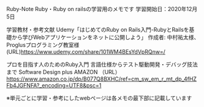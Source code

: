 Ruby-Note
Ruby・Ruby on railsの学習用のメモです
学習開始日：2020年12月5日

学習教材・参考文献
Udemy「はじめてのRuby on Rails入門-RubyとRailsを基礎から学びWebアプリケーションをネットに公開しよう」
作成者: 中村祐太様、Proglusプログラミング教室様
(URL)https://www.udemy.com/share/101WM4BEsYdVpRQnw=/

プロを目指す人のためのRuby入門 言語仕様からテスト駆動開発・デバッグ技法まで
Software Design plus
AMAZON
（URL）https://www.amazon.co.jp/dp/B077Q8BXHC/ref=cm_sw_em_r_mt_dp_4fHZFb4JGFNFA?_encoding=UTF8&psc=1

※単元ごとに学習・参考にしたwebページは各メモの最下部に記載しています
